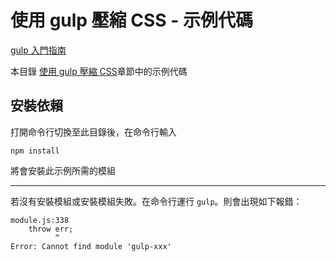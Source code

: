 # 使用 gulp 壓縮 CSS - 示例代碼

[gulp 入門指南](https://github.com/nimojs/gulp-book)

本目錄 [使用 gulp 壓縮 CSS](../../chapter3.md)章節中的示例代碼


## 安裝依賴
打開命令行切換至此目錄後，在命令行輸入
```
npm install
```

將會安裝此示例所需的模組

-------

若沒有安裝模組或安裝模組失敗。在命令行運行 `gulp`。則會出現如下報錯：
```
module.js:338
    throw err;
          ^
Error: Cannot find module 'gulp-xxx'
```
